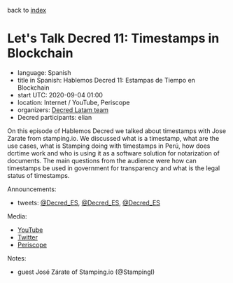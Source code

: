 back to [index](index.md)

# Let's Talk Decred 11: Timestamps in Blockchain

- language: Spanish
- title in Spanish: Hablemos Decred 11: Estampas de Tiempo en Blockchain
- start UTC: 2020-09-04 01:00
- location: Internet / YouTube, Periscope
- organizers: [Decred Latam team](https://twitter.com/Decred_ES)
- Decred participants: elian

On this episode of Hablemos Decred we talked about timestamps with Jose Zarate from stamping.io. We discussed what is a timestamp, what are the use cases, what is Stamping doing with timestamps in Perú, how does dcrtime work and who is using it as a software solution for notarization of documents. The main questions from the audience were how can timestamps be used in government for transparency and what is the legal status of timestamps.

Announcements:

- tweets: [@Decred_ES](https://twitter.com/Decred_ES/status/1300809902777139200), [@Decred_ES](https://twitter.com/Decred_ES/status/1301277545418104835), [@Decred_ES](https://twitter.com/Decred_ES/status/1301583356644282368)

Media:

- [YouTube](https://www.youtube.com/watch?v=QwsWiJ8v5qE)
- [Twitter](https://twitter.com/Decred_ES/status/1301686754932436995)
- [Periscope](https://www.pscp.tv/w/ciA34TF6WUViTEFxcXlsS2V8MXlOR2FCa01ZV1hKai0FF2aPOUMTnk3oOuJAlBf84mifCHW_-8aieGhZBxrY)

Notes:

- guest José Zárate of Stamping.io (@StampingI)
